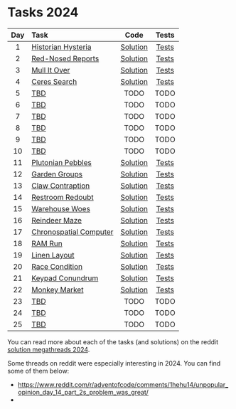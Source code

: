 # Tasks 2024

| Day | Task                                                           |                     Code                     |                                                    Tests                                                    |
|:---:|:---------------------------------------------------------------|:--------------------------------------------:|:-----------------------------------------------------------------------------------------------------------:|
|  1  | [Historian Hysteria](https://adventofcode.com/2024/day/1)      |   [Solution](day01/HistorianHysteria.java)   |   [Tests](../../../../../../test/java/com/example/adventofcode/year2024/day01/HistorianHysteriaTest.java)   |
|  2  | [Red-Nosed Reports](https://adventofcode.com/2024/day/2)       |    [Solution](day02/RedNosedReports.java)    |    [Tests](../../../../../../test/java/com/example/adventofcode/year2024/day02/RedNosedReportsTest.java)    |
|  3  | [Mull It Over](https://adventofcode.com/2024/day/3)            |      [Solution](day03/MullItOver.java)       |      [Tests](../../../../../../test/java/com/example/adventofcode/year2024/day03/MullItOverTest.java)       |
|  4  | [Ceres Search](https://adventofcode.com/2024/day/4)            |      [Solution](day04/CeresSearch.java)      |      [Tests](../../../../../../test/java/com/example/adventofcode/year2024/day04/CeresSearchTest.java)      |
|  5  | [TBD](https://adventofcode.com/2024/day/5)                     |                     TODO                     |                                                    TODO                                                     |
|  6  | [TBD](https://adventofcode.com/2024/day/6)                     |                     TODO                     |                                                    TODO                                                     |
|  7  | [TBD](https://adventofcode.com/2024/day/7)                     |                     TODO                     |                                                    TODO                                                     |
|  8  | [TBD](https://adventofcode.com/2024/day/8)                     |                     TODO                     |                                                    TODO                                                     |
|  9  | [TBD](https://adventofcode.com/2024/day/9)                     |                     TODO                     |                                                    TODO                                                     |
| 10  | [TBD](https://adventofcode.com/2024/day/10)                    |                     TODO                     |                                                    TODO                                                     |
| 11  | [Plutonian Pebbles](https://adventofcode.com/2024/day/11)      |   [Solution](day11/PlutonianPebbles.java)    |   [Tests](../../../../../../test/java/com/example/adventofcode/year2024/day11/PlutonianPebblesTest.java)    |
| 12  | [Garden Groups](https://adventofcode.com/2024/day/12)          |     [Solution](day12/GardenGroups.java)      |     [Tests](../../../../../../test/java/com/example/adventofcode/year2024/day12/GardenGroupsTest.java)      |
| 13  | [Claw Contraption](https://adventofcode.com/2024/day/13)       |    [Solution](day13/ClawContraption.java)    |    [Tests](../../../../../../test/java/com/example/adventofcode/year2024/day13/ClawContraptionTest.java)    |
| 14  | [Restroom Redoubt](https://adventofcode.com/2024/day/14)       |    [Solution](day14/RestroomRedoubt.java)    |    [Tests](../../../../../../test/java/com/example/adventofcode/year2024/day14/RestroomRedoubtTest.java)    |
| 15  | [Warehouse Woes](https://adventofcode.com/2024/day/15)         |     [Solution](day15/WarehouseWoes.java)     |     [Tests](../../../../../../test/java/com/example/adventofcode/year2024/day15/WarehouseWoesTest.java)     |
| 16  | [Reindeer Maze](https://adventofcode.com/2024/day/16)          |     [Solution](day16/ReindeerMaze.java)      |     [Tests](../../../../../../test/java/com/example/adventofcode/year2024/day16/ReindeerMazeTest.java)      |
| 17  | [Chronospatial Computer](https://adventofcode.com/2024/day/17) | [Solution](day17/ChronospatialComputer.java) | [Tests](../../../../../../test/java/com/example/adventofcode/year2024/day17/ChronospatialComputerTest.java) |
| 18  | [RAM Run](https://adventofcode.com/2024/day/18)                |        [Solution](day18/RAMRun.java)         |        [Tests](../../../../../../test/java/com/example/adventofcode/year2024/day18/RAMRunTest.java)         |
| 19  | [Linen Layout](https://adventofcode.com/2024/day/19)           |      [Solution](day19/LinenLayout.java)      |      [Tests](../../../../../../test/java/com/example/adventofcode/year2024/day19/LinenLayoutTest.java)      |
| 20  | [Race Condition](https://adventofcode.com/2024/day/20)         |     [Solution](day20/RaceCondition.java)     |     [Tests](../../../../../../test/java/com/example/adventofcode/year2024/day20/RaceConditionTest.java)     |
| 21  | [Keypad Conundrum](https://adventofcode.com/2024/day/21)       |    [Solution](day21/KeypadConundrum.java)    |    [Tests](../../../../../../test/java/com/example/adventofcode/year2024/day21/KeypadConundrumTest.java)    |
| 22  | [Monkey Market](https://adventofcode.com/2024/day/22)          |     [Solution](day22/MonkeyMarket.java)      |     [Tests](../../../../../../test/java/com/example/adventofcode/year2024/day22/MonkeyMarketTest.java)      |
| 23  | [TBD](https://adventofcode.com/2024/day/23)                    |                     TODO                     |                                                    TODO                                                     |
| 24  | [TBD](https://adventofcode.com/2024/day/24)                    |                     TODO                     |                                                    TODO                                                     |
| 25  | [TBD](https://adventofcode.com/2024/day/25)                    |                     TODO                     |                                                    TODO                                                     |

You can read more about each of the tasks (and solutions) on the
reddit [solution megathreads 2024](https://www.reddit.com/r/adventofcode/wiki/archives/solution_megathreads/2024/).

Some threads on reddit were especially interesting in 2024. You can find some of them below:
* https://www.reddit.com/r/adventofcode/comments/1hehu14/unpopular_opinion_day_14_part_2s_problem_was_great/
* 